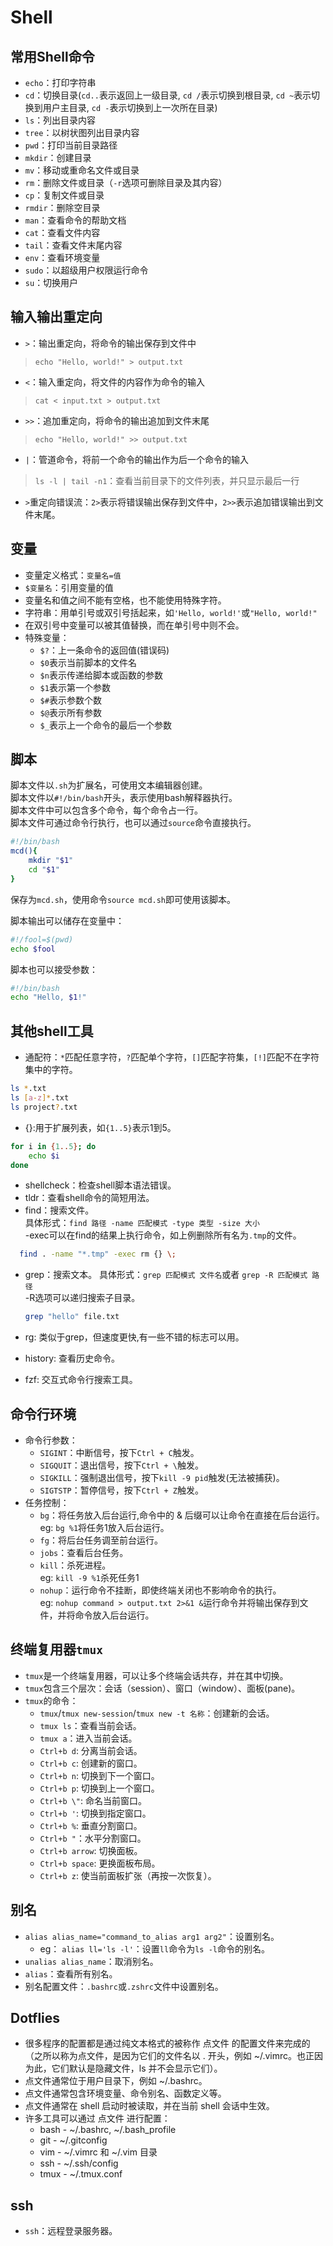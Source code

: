 
# Shell
## 常用Shell命令
- `echo`：打印字符串
- `cd`：切换目录(`cd..`表示返回上一级目录, `cd /`表示切换到根目录, `cd ~`表示切换到用户主目录, `cd -`表示切换到上一次所在目录)   
- `ls`：列出目录内容
- `tree`：以树状图列出目录内容
- `pwd`：打印当前目录路径
- `mkdir`：创建目录
- `mv`：移动或重命名文件或目录
- `rm`：删除文件或目录（`-r`选项可删除目录及其内容）
- `cp`：复制文件或目录
- `rmdir`：删除空目录
- `man`：查看命令的帮助文档
- `cat`：查看文件内容
- `tail`：查看文件末尾内容
- `env`：查看环境变量
- `sudo`：以超级用户权限运行命令
- `su`：切换用户



## 输入输出重定向
- `>`：输出重定向，将命令的输出保存到文件中
>`echo "Hello, world!" > output.txt`

- `<`：输入重定向，将文件的内容作为命令的输入
>`cat < input.txt > output.txt`

- `>>`：追加重定向，将命令的输出追加到文件末尾
>`echo "Hello, world!" >> output.txt`

- `|`：管道命令，将前一个命令的输出作为后一个命令的输入
>`ls -l | tail -n1`：查看当前目录下的文件列表，并只显示最后一行

- `>`重定向错误流：`2>`表示将错误输出保存到文件中，`2>>`表示追加错误输出到文件末尾。



## 变量
- 变量定义格式：`变量名=值`  
- `$变量名`：引用变量的值  
-  变量名和值之间不能有空格，也不能使用特殊字符。  
- 字符串：用单引号或双引号括起来，如`'Hello, world!'`或`"Hello, world!"`
- 在双引号中变量可以被其值替换，而在单引号中则不会。  
- 特殊变量：
    - `$?`：上一条命令的返回值(错误码)
    - `$0`表示当前脚本的文件名
    - `$n`表示传递给脚本或函数的参数
    - `$1`表示第一个参数
    - `$#`表示参数个数
    - `$@`表示所有参数
    - `$_`表示上一个命令的最后一个参数



## 脚本
脚本文件以`.sh`为扩展名，可使用文本编辑器创建。  
脚本文件以`#!/bin/bash`开头，表示使用bash解释器执行。  
脚本文件中可以包含多个命令，每个命令占一行。  
脚本文件可通过命令行执行，也可以通过`source`命令直接执行。  
```bash
#!/bin/bash
mcd(){
    mkdir "$1"
    cd "$1"
}
```

保存为`mcd.sh`，使用命令`source mcd.sh`即可使用该脚本。  

脚本输出可以储存在变量中：  
```bash
#!/fool=$(pwd)
echo $fool
```

脚本也可以接受参数：  
```bash
#!/bin/bash
echo "Hello, $1!"
```


## 其他shell工具
- 通配符：`*`匹配任意字符，`?`匹配单个字符，`[]`匹配字符集，`[!]`匹配不在字符集中的字符。

```bash
ls *.txt
ls [a-z]*.txt
ls project?.txt
```
- {}:用于扩展列表，如`{1..5}`表示1到5。

```bash
for i in {1..5}; do
    echo $i
done
```
- shellcheck：检查shell脚本语法错误。  
- tldr：查看shell命令的简短用法。
- find：搜索文件。  
  具体形式：`find 路径 -name 匹配模式 -type 类型 -size 大小`   
  -exec可以在find的结果上执行命令，如上例删除所有名为`.tmp`的文件。  

```bash
  find . -name "*.tmp" -exec rm {} \;
```  
- grep：搜索文本。
  具体形式：`grep 匹配模式 文件名`或者
  `grep -R 匹配模式 路径`  
  -R选项可以递归搜索子目录。

  ```bash
  grep "hello" file.txt
  ```  
- rg: 类似于grep，但速度更快,有一些不错的标志可以用。
- history: 查看历史命令。
- fzf: 交互式命令行搜索工具。


## 命令行环境
- 命令行参数：
    - `SIGINT`：中断信号，按下`Ctrl + C`触发。
    - `SIGQUIT`：退出信号，按下`Ctrl + \`触发。
    - `SIGKILL`：强制退出信号，按下`kill -9 pid`触发(无法被捕获)。
    - `SIGTSTP`：暂停信号，按下`Ctrl + Z`触发。
- 任务控制：
    - `bg`：将任务放入后台运行,命令中的 & 后缀可以让命令在直接在后台运行。  
           eg: `bg %1`将任务1放入后台运行。
    - `fg`：将后台任务调至前台运行。
    - `jobs`：查看后台任务。
    - `kill`：杀死进程。  
        eg: `kill -9 %1`杀死任务1
    - `nohup`：运行命令不挂断，即使终端关闭也不影响命令的执行。  
        eg: `nohup command > output.txt 2>&1 &`运行命令并将输出保存到文件，并将命令放入后台运行。



## 终端复用器`tmux`
- `tmux`是一个终端复用器，可以让多个终端会话共存，并在其中切换。
- `tmux`包含三个层次：会话（session）、窗口（window）、面板(pane)。
- `tmux`的命令：
    - `tmux`/`tmux new-session`/`tmux new -t 名称`：创建新的会话。
    - `tmux ls`：查看当前会话。
    - `tmux a`：进入当前会话。
    - `Ctrl+b d`: 分离当前会话。
    - `Ctrl+b c`: 创建新的窗口。
    - `Ctrl+b n`: 切换到下一个窗口。
    - `Ctrl+b p`: 切换到上一个窗口。
    - `Ctrl+b \"`: 命名当前窗口。
    - `Ctrl+b '`: 切换到指定窗口。
    - `Ctrl+b %`: 垂直分割窗口。
    - `Ctrl+b "`：水平分割窗口。
    - `Ctrl+b arrow`: 切换面板。
    - `Ctrl+b space`: 更换面板布局。
    - `Ctrl+b z`: 使当前面板扩张（再按一次恢复）。



## 别名
- `alias alias_name="command_to_alias arg1 arg2"`：设置别名。
    - eg： `alias ll='ls -l'`：设置`ll`命令为`ls -l`命令的别名。
- `unalias alias_name`：取消别名。
- `alias`：查看所有别名。
- 别名配置文件：`.bashrc`或`.zshrc`文件中设置别名。



## Dotflies
- 很多程序的配置都是通过纯文本格式的被称作 点文件 的配置文件来完成的（之所以称为点文件，是因为它们的文件名以 . 开头，例如 ~/.vimrc。也正因为此，它们默认是隐藏文件，ls 并不会显示它们）。
- 点文件通常位于用户目录下，例如 ~/.bashrc。
- 点文件通常包含环境变量、命令别名、函数定义等。
- 点文件通常在 shell 启动时被读取，并在当前 shell 会话中生效。
- 许多工具可以通过 点文件 进行配置：
    - bash - ~/.bashrc, ~/.bash_profile
    - git - ~/.gitconfig
    - vim - ~/.vimrc 和 ~/.vim 目录
    - ssh - ~/.ssh/config
    - tmux - ~/.tmux.conf 
## ssh
- `ssh`：远程登录服务器。